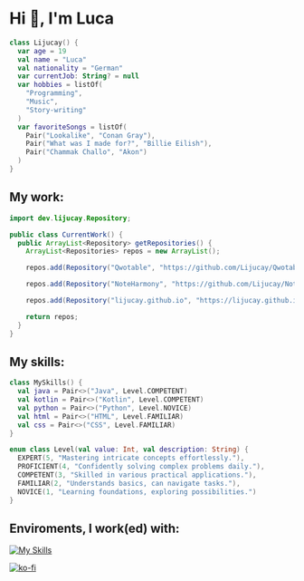 # Hi 👋, I'm Luca

```Kotlin
class Lijucay() {
  var age = 19
  val name = "Luca"
  val nationality = "German"
  var currentJob: String? = null
  var hobbies = listOf(
    "Programming",
    "Music",
    "Story-writing"
  )
  var favoriteSongs = listOf(
    Pair("Lookalike", "Conan Gray"),
    Pair("What was I made for?", "Billie Eilish"),
    Pair("Chammak Challo", "Akon")
  )
}
```

## My work:

```Java
import dev.lijucay.Repository;

public class CurrentWork() {
  public ArrayList<Repository> getRepositories() {
    ArrayList<Repositories> repos = new ArrayList();

    repos.add(Repository("Qwotable", "https://github.com/Lijucay/Qwotable"));

    repos.add(Repository("NoteHarmony", "https://github.com/Lijucay/NoteHarmony"));

    repos.add(Repository("lijucay.github.io", "https://lijucay.github.io/"))

    return repos;
  }
}
```

## My skills:

```Kotlin
class MySkills() {
  val java = Pair<>("Java", Level.COMPETENT)
  val kotlin = Pair<>("Kotlin", Level.COMPETENT)
  val python = Pair<>("Python", Level.NOVICE)
  val html = Pair<>("HTML", Level.FAMILIAR)
  val css = Pair<>("CSS", Level.FAMILIAR)
}

enum class Level(val value: Int, val description: String) {
  EXPERT(5, "Mastering intricate concepts effortlessly."),
  PROFICIENT(4, "Confidently solving complex problems daily."),
  COMPETENT(3, "Skilled in various practical applications."),
  FAMILIAR(2, "Understands basics, can navigate tasks."),
  NOVICE(1, "Learning foundations, exploring possibilities.")
}

```

## Enviroments, I work(ed) with:

[![My Skills](https://skillicons.dev/icons?i=androidstudio,eclipse,idea,vscode,pycharm,visualstudio)](https://skillicons.dev)

[![ko-fi](https://ko-fi.com/img/githubbutton_sm.svg)](https://ko-fi.com/F1F1VMB1F)
